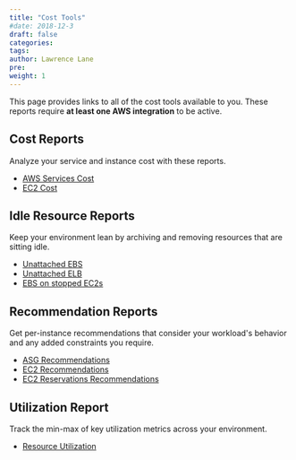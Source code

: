 ```yaml
---
title: "Cost Tools"
#date: 2018-12-3
draft: false
categories:
tags:
author: Lawrence Lane
pre:
weight: 1
---
```

This page provides links to all of the cost tools available to you. These reports require **at least one AWS integration** to be active.

## Cost Reports
Analyze your service and instance cost with these reports.

- [AWS Services Cost][1]
- [EC2 Cost][2]

## Idle Resource Reports
Keep your environment lean by archiving and removing resources that are sitting idle.

- [Unattached EBS][7]
- [Unattached ELB][7]
- [EBS on stopped EC2s][7]

## Recommendation Reports
Get per-instance recommendations that consider your workload's behavior and any added constraints you require.

- [ASG Recommendations][3]
- [EC2 Recommendations][4]
- [EC2 Reservations Recommendations][5]

## Utilization Report
Track the min-max of key utilization metrics across your environment.
- [Resource Utilization][6]


[1]: /reports/reports-aws-services-cost
[2]: /reports/reports-cost
[3]: /reports/reports-asg-recommendations
[4]: /reports/reports-ec2-recommendations
[5]: /reports/reports-e2-reservations
[6]: /reports/reports-resource-utilization
[7]: /reports/idle-resources
